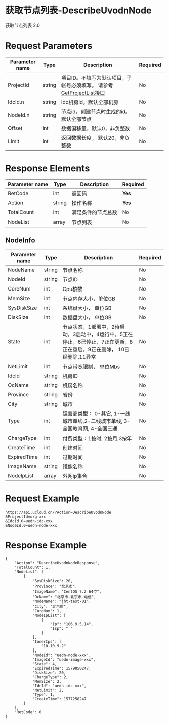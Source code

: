 # 获取节点列表-DescribeUvodnNode

获取节点列表 2.0

# Request Parameters
|Parameter name|Type|Description|Required|
|---|---|---|---|
|ProjectId|string|项目ID。不填写为默认项目，子帐号必须填写。 请参考[GetProjectList接口](api/summary/get_project_list)|No|
|IdcId.n|string|Idc机房id。默认全部机房|No|
|NodeId.n|string|节点id，创建节点时生成的id。默认全部节点|No|
|Offset|int|数据偏移量，默认0，非负整数|No|
|Limit|int|返回数据长度， 默认20，非负整数|No|

# Response Elements
|Parameter name|Type|Description|Required|
|---|---|---|---|
|RetCode|int|返回码|**Yes**|
|Action|string|操作名称|**Yes**|
|TotalCount|int|满足条件的节点总数|No|
|NodeList|array|节点列表|No|

## NodeInfo
|Parameter name|Type|Description|Required|
|---|---|---|---|
|NodeName|string|节点名称|No|
|NodeId|string|节点ID|No|
|CoreNum|int|Cpu核数|No|
|MemSize|int|节点内存大小，单位GB|No|
|SysDiskSize|int|系统盘大小， 单位GB|No|
|DiskSize|int|数据盘大小， 单位GB|No|
|State|int|节点状态，1部署中，2待启动，3启动中，4运行中，5正在停止，6已停止，7正在更新，8正在重启，9正在删除， 10已经删除,11异常|No|
|NetLimit|int|节点带宽限制， 单位Mbs|No|
|IdcId|string|机房ID|No|
|OcName|string|机房名称|No|
|Province|string|省份|No|
|City|string|城市|No|
|Type|int|运营商类型： 0-其它, 1-一线城市单线,2-二线城市单线, 3-全国教育网, 4-全国三通|No|
|ChargeType|int|付费类型：1按时, 2按月,3按年|No|
|CreateTime|int|创建时间|No|
|ExpiredTime|int|过期时间|No|
|ImageName|string|镜像名称|No|
|NodeIpList|array|外网ip集合|No|

# Request Example
```
https://api.ucloud.cn/?Action=DescribeUvodnNode
&ProjectId=org-xxx
&IdcId.0=uedn-idc-xxx
&NodeId.0=uedn-node-xxx
```

# Response Example
```
{
    "Action": "DescribeUvodnNodeResponse", 
    "TotalCount": 1, 
    "NodeList": [
        {
            "SysDiskSize": 20, 
            "Province": "北京市", 
            "ImageName": "CentOS 7.2 64位", 
            "OcName": "北京市-北京市-电信", 
            "NodeName": "jht-test-01", 
            "City": "北京市", 
            "CoreNum": 1, 
            "NodeIpList": [
                {
                    "Ip": "106.9.5.14", 
                    "Isp": " "
                }
            ], 
            "InnerIps": [
                "10.10.9.2"
            ], 
            "NodeId": "uedn-node-xxx", 
            "ImageId": "uedn-image-xxx", 
            "State": 4, 
            "ExpiredTime": 1579850247, 
            "DiskSize": 20, 
            "ChargeType": 2, 
            "MemSize": 2, 
            "IdcId": "uedn-idc-xxx", 
            "NetLimit": 2, 
            "Type": 1, 
            "CreateTime": 1577258247
        }
    ], 
    "RetCode": 0
}
```

